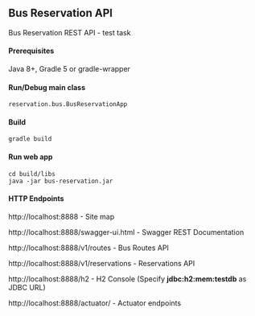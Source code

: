 ## Bus Reservation API

Bus Reservation REST API - test task

#### Prerequisites

Java 8+, Gradle 5 or gradle-wrapper

#### Run/Debug main class

    reservation.bus.BusReservationApp
    
#### Build

    gradle build

#### Run web app

    cd build/libs
    java -jar bus-reservation.jar

#### HTTP Endpoints

http://localhost:8888 - Site map

http://localhost:8888/swagger-ui.html - Swagger REST Documentation

http://localhost:8888/v1/routes - Bus Routes API

http://localhost:8888/v1/reservations - Reservations API

http://localhost:8888/h2 - H2 Console (Specify **jdbc:h2:mem:testdb** as JDBC URL)

http://localhost:8888/actuator/ - Actuator endpoints
